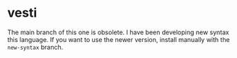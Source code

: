 # vesti

The main branch of this one is obsolete. I have been developing new syntax this language. If you want to use the newer version, install manually with the `new-syntax` branch.

